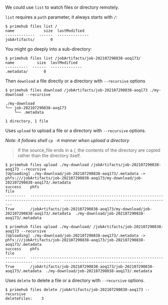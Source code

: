 We could use `list` to watch files or directory remotely.

`list` requires a `path` parameter, it always starts with `/`:

```
$ primehub files list /
name             size  lastModified
-------------  ------  --------------
jobArtifacts/       0
```

You might go deeply into a sub-directory:

```
$ primehub files list /jobArtifacts/job-202107290838-aoq173/
name          size  lastModified
----------  ------  --------------
.metadata/       0
```

Then `download` a file directly or a directory with `--recursive` options

```
$ primehub files download /jobArtifacts/job-202107290838-aoq173 ./my-download --recursive
```

```
./my-download
└── job-202107290838-aoq173
    └── .metadata

1 directory, 1 file
```

Uses `upload` to upload a file or a directory with `--recursive` options.

*Note: it follows shell `cp -R` manner when upload a directory*
> If the source_file ends in a /, the contents of the directory are copied rather than the directory itself.

```
$ primehub files upload ./my-download /jobArtifacts/job-202107290838-aoq173 --recursive
[Uploading] ./my-download/job-202107290838-aoq173/.metadata -> phfs:///jobArtifacts/job-202107290838-aoq173/my-download/job-202107290838-aoq173/.metadata
success    phfs                                                                                 file
---------  -----------------------------------------------------------------------------------  -----------------------------------------------
True       /jobArtifacts/job-202107290838-aoq173/my-download/job-202107290838-aoq173/.metadata  ./my-download/job-202107290838-aoq173/.metadata
```

```
$ primehub files upload ./my-download/ /jobArtifacts/job-202107290838-aoq173 --recursive
[Uploading] ./my-download/job-202107290838-aoq173/.metadata -> phfs:///jobArtifacts/job-202107290838-aoq173/job-202107290838-aoq173/.metadata
success    phfs                                                                     file
---------  -----------------------------------------------------------------------  -----------------------------------------------
True       /jobArtifacts/job-202107290838-aoq173/job-202107290838-aoq173/.metadata  ./my-download/job-202107290838-aoq173/.metadata
```

Uses `delete` to delete a file or a directory with `--recursive` options.

```
$ primehub files delete /jobArtifacts/job-202107290838-aoq173 --recursive
deleteFiles:    3
```
